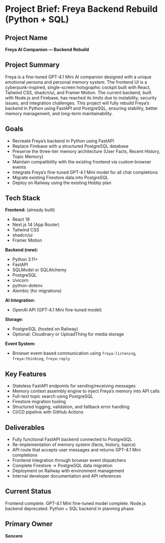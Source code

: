 # Project Brief: Freya Backend Rebuild (Python \+ SQL)

## Project Name

**Freya AI Companion — Backend Rebuild**

## Project Summary

Freya is a fine-tuned GPT-4.1 Mini AI companion designed with a unique emotional persona and personal memory system. The frontend UI is a cyberpunk-inspired, single-screen holographic cockpit built with React, Tailwind CSS, shadcn/ui, and Framer Motion. The current backend, built with Node.js and Firebase, has reached its limits due to instability, security issues, and integration challenges. This project will fully rebuild Freya’s backend in Python using FastAPI and PostgreSQL, ensuring stability, better memory management, and long-term maintainability.

## Goals

* Recreate Freya’s backend in Python using FastAPI  
* Replace Firebase with a structured PostgreSQL database  
* Preserve the three-tier memory architecture (User Facts, Recent History, Topic Memory)  
* Maintain compatibility with the existing frontend via custom browser events  
* Integrate Freya’s fine-tuned GPT-4.1 Mini model for all chat completions  
* Migrate existing Firestore data into PostgreSQL  
* Deploy on Railway using the existing Hobby plan

## Tech Stack

**Frontend:** (already built)

* React 18  
* Next.js 14 (App Router)  
* Tailwind CSS  
* shadcn/ui  
* Framer Motion

**Backend (new):**

* Python 3.11+  
* FastAPI  
* SQLModel or SQLAlchemy  
* PostgreSQL  
* Uvicorn  
* python-dotenv  
* Alembic (for migrations)

**AI Integration:**

* OpenAI API (GPT-4.1 Mini fine-tuned model)

**Storage:**

* PostgreSQL (hosted on Railway)  
* Optional: Cloudinary or UploadThing for media storage

**Event System:**

* Browser event-based communication using `freya:listening`, `freya:thinking`, `freya:reply`

## Key Features

* Stateless FastAPI endpoints for sending/receiving messages  
* Memory context assembly engine to inject Freya’s memory into API calls  
* Full-text topic search using PostgreSQL  
* Firestore migration tooling  
* Structured logging, validation, and fallback error handling  
* CI/CD pipeline with GitHub Actions

## Deliverables

* Fully functional FastAPI backend connected to PostgreSQL  
* Re-implementation of memory system (facts, history, topics)  
* API route that accepts user messages and returns GPT-4.1 Mini completions  
* Frontend integration through browser event dispatchers  
* Complete Firestore → PostgreSQL data migration  
* Deployment on Railway with environment management  
* Internal developer documentation and API references

## Current Status

Frontend complete. GPT-4.1 Mini fine-tuned model complete. Node.js backend deprecated. Python \+ SQL backend in planning phase.

## Primary Owner

**Sencere**  
